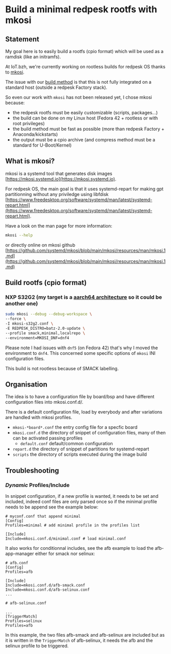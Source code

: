 # Build a minimal redpesk rootfs with mkosi

## Statement

My goal here is to easily build a rootfs (cpio format) which will be used as a ramdisk (like an initramfs).

At IoT.bzh, we're currently working on rootless builds for redpesk OS thanks to [mkosi](https://mkosi.systemd.io).

The issue with our [build method](https://docs.redpesk.bzh/docs/en/master/redpesk-factory/images-management/01-create-an-image.html#creation-of-a-custom-redpesk-os-image) is that this is not fully integrated on a standard host (outside a redpesk Factory stack).

So even our work with `mkosi` has not been released yet, I chose mkosi because:
- the redpesk rootfs must be easily customizable (scripts, packages...)
- the build can be done on my Linux host (Fedora 42 + rootless or with root privileges)
- the build method must be fast as possible (more than redpesk Factory + Anaconda/kickstarts)
- the output must be a cpio archive (and compress method must be a standard for U-Boot/Kernel)

## What is mkosi?

mkosi is a systemd tool that generates disk images [https://mkosi.systemd.io](https://mkosi.systemd.io).

For redpesk OS, the main goal is that it uses systemd-repart for making gpt
partitionning without any priviledge using libfdisk [https://www.freedesktop.org/software/systemd/man/latest/systemd-repart.html](https://www.freedesktop.org/software/systemd/man/latest/systemd-repart.html).

Have a look on the man page for more information:

```bash
mkosi --help
```

or directly online on mkosi github
[https://github.com/systemd/mkosi/blob/main/mkosi/resources/man/mkosi.1.md](https://github.com/systemd/mkosi/blob/main/mkosi/resources/man/mkosi.1.md)

## Build rootfs (cpio format)

### NXP S32G2 (my target is a [aarch64 architecture](https://docs.redpesk.bzh/docs/en/master/download/boards/docs/boards/nxp-s32g2.html) so it could be another one)

```bash
sudo mkosi --debug --debug-workspace \
--force \
-I mkosi-s32g2.conf \
-E REDPESK_DISTRO=batz-2.0-update \
--profile smack,minimal,localrepo \
--environment=MKOSI_DNF=dnf4
```

Please note I had issues with `dnf5` (on Fedora 42) that's why I moved the environment to `dnf4`.
This concerned some specific options of `mkosi` INI configuration files.

This build is not rootless because of SMACK labelling.

## Organisation

The idea is to have a configuration file by board/bsp and have different
configuration files into mkosi.conf.d/.

There is a default configuration file, load by everybody and after variations
are handled with mkosi profiles.

* `mkosi-*board*.conf` the entry config file for a specfic board
* `mkosi.conf.d` the directory of snippet of configuration files,
many of then can be activated passing profiles
    * `default.conf` default/common configuration
* `repart.d` the directory of snippet of partitions for systemd-repart
* `scripts` the directory of scripts executed during the image build

## Troubleshooting

### *Dynamic* Profiles/Include

In snippet configuration, if a new profile is wanted, it needs to be set and
included, indeed conf files are only parsed once so if the minimal profile
needs to be append see the example below:

```
# myconf.conf that append minimal
[Config]
Profiles=minimal # add minimal profile in the profiles list

[Include]
Include=mkosi.conf.d/minimal.conf # load minimal.conf
```

It also works for conditionnal includes, see the afb example to load the
afb-app-manager either for smack nor selinux:

```
# afb.conf
[Config]
Profiles=afb

[Include]
Include=mkosi.conf.d/afb-smack.conf
Include=mkosi.conf.d/afb-selinux.conf
...

# afb-selinux.conf

...
[TriggerMatch]
Profiles=selinux
Profiles=afb
```

In this example, the two files afb-smack and afb-selinux are included
but as it is written in the `TriggerMatch` of afb-selinux,
it needs the afb and the selinux profile to be triggered.
